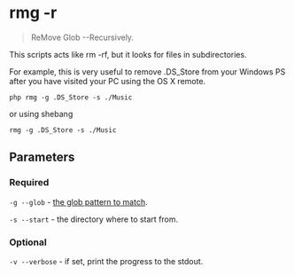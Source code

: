 # rmg -r

> ReMove Glob --Recursively.

This scripts acts like rm -rf, but it looks for files in subdirectories.

For example, this is very useful to remove .DS_Store from your Windows PS after you have visited your PC using the OS X
remote.

```
php rmg -g .DS_Store -s ./Music
```

or using shebang

```
rmg -g .DS_Store -s ./Music
```

## Parameters

### Required

`-g --glob` - [the glob pattern to match](https://www.php.net/manual/en/function.glob.php).

`-s --start` - the directory where to start from.

### Optional

`-v --verbose` - if set, print the progress to the stdout.
